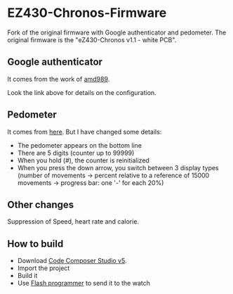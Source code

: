 EZ430-Chronos-Firmware
======================

Fork of the original firmware with Google authenticator and pedometer.
The original firmware is the "eZ430-Chronos v1.1 - white PCB".

Google authenticator
--------------------
It comes from the work of [amd989](https://github.com/amd989/ezTOTP).

Look the link above for details on the configuration.

Pedometer
---------
It comes from [here](http://ez430chronos.blogspot.fr/2012/08/pedometer.html).
But I have changed some details:

* The pedometer appears on the bottom line
* There are 5 digits (counter up to 99999)
* When you hold (#), the counter is reinitialized
* When you press the down arrow, you switch between 3 display types (number of movements -> percent relative to a reference of 15000 movements -> progress bar: one '-' for each 20%)

Other changes
-------------
Suppression of Speed, heart rate and calorie.

How to build
------------
* Download [Code Composer Studio v5](http://processors.wiki.ti.com/index.php/Category:Code_Composer_Studio_v5).
* Import the project
* Build it
* Use [Flash programmer](http://www.ti.com/tool/flash-programmer) to send it to the watch